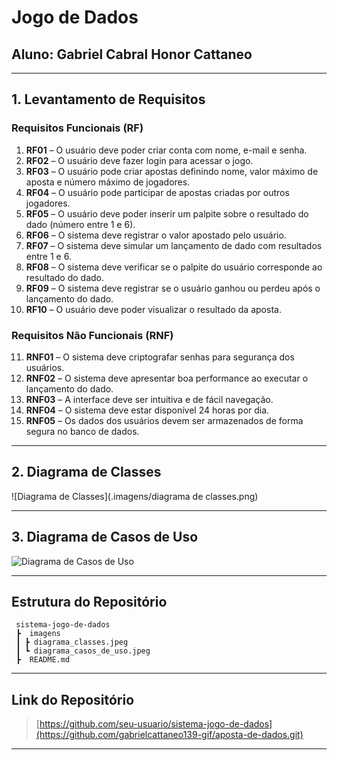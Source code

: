 # Jogo de Dados

## Aluno: Gabriel Cabral Honor Cattaneo

---

##  1. Levantamento de Requisitos

###  Requisitos Funcionais (RF)
1. **RF01** – O usuário deve poder criar conta com nome, e-mail e senha.  
2. **RF02** – O usuário deve fazer login para acessar o jogo.  
3. **RF03** – O usuário pode criar apostas definindo nome, valor máximo de aposta e número máximo de jogadores.  
4. **RF04** – O usuário pode participar de apostas criadas por outros jogadores.  
5. **RF05** – O usuário deve poder inserir um palpite sobre o resultado do dado (número entre 1 e 6).  
6. **RF06** – O sistema deve registrar o valor apostado pelo usuário.  
7. **RF07** – O sistema deve simular um lançamento de dado com resultados entre 1 e 6.  
8. **RF08** – O sistema deve verificar se o palpite do usuário corresponde ao resultado do dado.  
9. **RF09** – O sistema deve registrar se o usuário ganhou ou perdeu após o lançamento do dado.  
10. **RF10** – O usuário deve poder visualizar o resultado da aposta.  

### Requisitos Não Funcionais (RNF)
11. **RNF01** – O sistema deve criptografar senhas para segurança dos usuários.  
12. **RNF02** – O sistema deve apresentar boa performance ao executar o lançamento do dado.  
13. **RNF03** – A interface deve ser intuitiva e de fácil navegação.  
14. **RNF04** – O sistema deve estar disponível 24 horas por dia.  
15. **RNF05** – Os dados dos usuários devem ser armazenados de forma segura no banco de dados.  

---

## 2. Diagrama de Classes

![Diagrama de Classes](.imagens/diagrama de classes.png)

---

##  3. Diagrama de Casos de Uso

![Diagrama de Casos de Uso](./imagens/'Diagramadecasosdeuso.jpeg')

---

##  Estrutura do Repositório

```
 sistema-jogo-de-dados
 ┣  imagens
 ┃ ┣ diagrama_classes.jpeg
 ┃ ┗ diagrama_casos_de_uso.jpeg
 ┣  README.md
```

---

##  Link do Repositório
> [https://github.com/seu-usuario/sistema-jogo-de-dados](https://github.com/gabrielcattaneo139-gif/aposta-de-dados.git)


---
